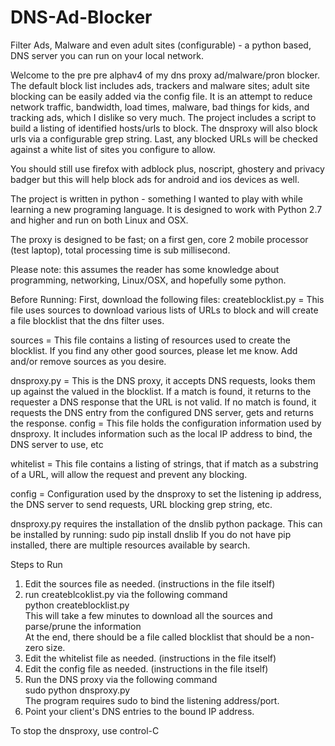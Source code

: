 # DNS-Ad-Blocker
Filter Ads, Malware and even adult sites (configurable) - a python based, DNS server you can run on your local network.

Welcome to the pre pre alphav4 of my dns proxy ad/malware/pron blocker.
The default block list includes ads, trackers and malware sites; adult site
blocking can be easily added via the config file.
It is an attempt to reduce network traffic, bandwidth, load times, malware, 
bad things for kids, and tracking ads, which I dislike so very much.
The project includes a script to build a listing of identified hosts/urls to block. 
The dnsproxy will also block urls via a configurable grep string.
Last, any blocked URLs will be checked against a white list of sites you configure to allow. 

You should still use firefox with adblock plus, noscript, ghostery and privacy badger
but this will help block ads for android and ios devices as well. 

The project is written in python - something I wanted to play with while learning
a new programing language. It is designed to work with Python 2.7 and higher and
run on both Linux and OSX.

The proxy is designed to be fast; on a first gen, core 2 mobile processor (test laptop), 
total processing time is sub millisecond.

Please note: this assumes the reader has some knowledge about programming, networking,
Linux/OSX, and hopefully some python. 

Before Running:
First, download the following files: 
createblocklist.py = This file uses sources to download various lists of URLs
to block and will create a file blocklist that the dns filter uses.

sources = This file contains a listing of resources used to create the blocklist.
If you find any other good sources, please let me know. Add and/or remove sources
as you desire. 

dnsproxy.py = This is the DNS proxy, it accepts DNS requests, looks them up against
the valued in the blocklist. If a match is found, it returns to the requester
a DNS response that the URL is not valid. If no match is found, it requests
the DNS entry from the configured DNS server, gets and returns the response. 
config = This file holds the configuration information used by dnsproxy. It includes
information such as the local IP address to bind, the DNS server to use, etc
 
whitelist = This file contains a listing of strings, that if match as a substring of 
a URL, will allow the request and prevent any blocking. 

config = Configuration used by the dnsproxy to set the listening ip address, the DNS server
to send requests, URL blocking grep string, etc.

dnsproxy.py requires the installation of the dnslib python package. This can be installed
by running:
sudo pip install dnslib
If you do not have pip installed, there are multiple resources available by search.

Steps to Run
1. Edit the sources file as needed.  (instructions in the file itself)  
2. run createblcoklist.py via the following command  
python createblocklist.py  
This will take a few minutes to download all the sources and parse/prune the information  
At the end, there should be a file called blocklist that should be a non-zero size.   
3. Edit the whitelist file as needed. (instructions in the file itself)  
4. Edit the config file as needed. (instructions in the file itself)  
5. Run the DNS proxy via the following command  
sudo python dnsproxy.py  
The program requires sudo to bind the listening address/port.  
6. Point your client's DNS entries to the bound IP address.  

To stop the dnsproxy, use control-C  

